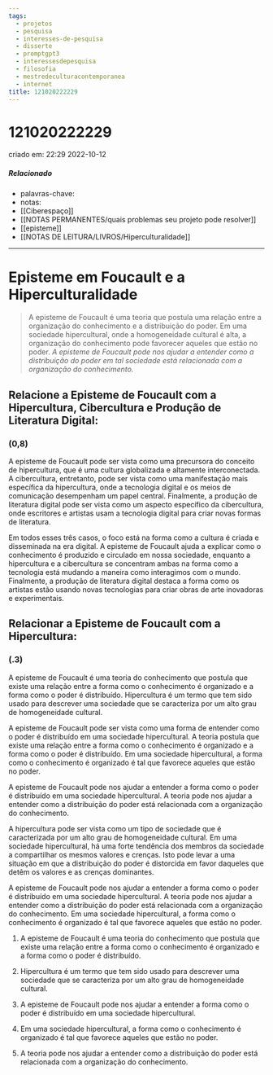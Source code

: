 ```yaml
---
tags:
  - projetos
  - pesquisa
  - interesses-de-pesquisa
  - disserte
  - promptgpt3
  - interessesdepesquisa
  - filosofia
  - mestredeculturacontemporanea
  - internet
title: 121020222229
---
```


# 121020222229

criado em: 22:29 2022-10-12

##### Relacionado

- palavras-chave: 
- notas: 
- [[Ciberespaço]]
- [[NOTAS PERMANENTES/quais problemas seu projeto pode resolver]]
- [[episteme]]
- [[NOTAS DE LEITURA/LIVROS/Hiperculturalidade]]

---

# Episteme em Foucault e a Hiperculturalidade

>A episteme de Foucault é uma teoria que postula uma relação entre a organização do conhecimento e a distribuição do poder. Em uma sociedade hipercultural, onde a homogeneidade cultural é alta, a organização do conhecimento pode favorecer aqueles que estão no poder. *A episteme de Foucault pode nos ajudar a entender como a distribuição do poder em tal sociedade está relacionada com a organização do conhecimento.*

## Relacione a Episteme de Foucault com a Hipercultura, Cibercultura e Produção de Literatura Digital:

### (0,8)

A episteme de Foucault pode ser vista como uma precursora do conceito de hipercultura, que é uma cultura globalizada e altamente interconectada. A cibercultura, entretanto, pode ser vista como uma manifestação mais específica da hipercultura, onde a tecnologia digital e os meios de comunicação desempenham um papel central. Finalmente, a produção de literatura digital pode ser vista como um aspecto específico da cibercultura, onde escritores e artistas usam a tecnologia digital para criar novas formas de literatura.

Em todos esses três casos, o foco está na forma como a cultura é criada e disseminada na era digital. A episteme de Foucault ajuda a explicar como o conhecimento é produzido e circulado em nossa sociedade, enquanto a hipercultura e a cibercultura se concentram ambas na forma como a tecnologia está mudando a maneira como interagimos com o mundo. Finalmente, a produção de literatura digital destaca a forma como os artistas estão usando novas tecnologias para criar obras de arte inovadoras e experimentais.

## Relacionar a Episteme de Foucault com a Hipercultura:

### (.3)

A episteme de Foucault é uma teoria do conhecimento que postula que existe uma relação entre a forma como o conhecimento é organizado e a forma como o poder é distribuído. Hipercultura é um termo que tem sido usado para descrever uma sociedade que se caracteriza por um alto grau de homogeneidade cultural.

A episteme de Foucault pode ser vista como uma forma de entender como o poder é distribuído em uma sociedade hipercultural. A teoria postula que existe uma relação entre a forma como o conhecimento é organizado e a forma como o poder é distribuído. Em uma sociedade hipercultural, a forma como o conhecimento é organizado é tal que favorece aqueles que estão no poder.

A episteme de Foucault pode nos ajudar a entender a forma como o poder é distribuído em uma sociedade hipercultural. A teoria pode nos ajudar a entender como a distribuição do poder está relacionada com a organização do conhecimento.

A hipercultura pode ser vista como um tipo de sociedade que é caracterizada por um alto grau de homogeneidade cultural. Em uma sociedade hipercultural, há uma forte tendência dos membros da sociedade a compartilhar os mesmos valores e crenças. Isto pode levar a uma situação em que a distribuição do poder é distorcida em favor daqueles que detêm os valores e as crenças dominantes.

A episteme de Foucault pode nos ajudar a entender a forma como o poder é distribuído em uma sociedade hipercultural. A teoria pode nos ajudar a entender como a distribuição do poder está relacionada com a organização do conhecimento. Em uma sociedade hipercultural, a forma como o conhecimento é organizado é tal que favorece aqueles que estão no poder.

1. A episteme de Foucault é uma teoria do conhecimento que postula que existe uma relação entre a forma como o conhecimento é organizado e a forma como o poder é distribuído.

2. Hipercultura é um termo que tem sido usado para descrever uma sociedade que se caracteriza por um alto grau de homogeneidade cultural.

3. A episteme de Foucault pode nos ajudar a entender a forma como o poder é distribuído em uma sociedade hipercultural.

4. Em uma sociedade hipercultural, a forma como o conhecimento é organizado é tal que favorece aqueles que estão no poder.

5. A teoria pode nos ajudar a entender como a distribuição do poder está relacionada com a organização do conhecimento.
